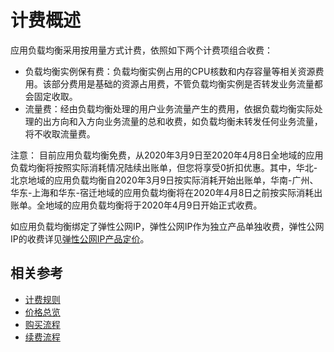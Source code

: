 # 计费概述

应用负载均衡采用按用量方式计费，依照如下两个计费项组合收费：

- 负载均衡实例保有费：负载均衡实例占用的CPU核数和内存容量等相关资源费用。该部分费用是基础的资源占用费，不管负载均衡实例是否转发业务流量都会固定收取。
- 流量费：经由负载均衡处理的用户业务流量产生的费用，依据负载均衡实际处理的出方向和入方向业务流量的总和收费，如负载均衡未转发任何业务流量，将不收取流量费。

注意：
目前应用负载均衡免费，从2020年3月9日至2020年4月8日全地域的应用负载均衡将按照实际消耗情况陆续出账单，但您将享受0折扣优惠。其中，华北-北京地域的应用负载均衡自2020年3月9日按实际消耗开始出账单，华南-广州、华东-上海和华东-宿迁地域的应用负载均衡将在2020年4月8日之前按实际消耗出账单。全地域的应用负载均衡将于2020年4月9日开始正式收费。

如应用负载均衡绑定了弹性公网IP，弹性公网IP作为独立产品单独收费，弹性公网IP的收费详见[弹性公网IP产品定价](https://docs.jdcloud.com/elastic-ip/billing-overview)。

## 相关参考

- [计费规则](Billing-Rules.md)
- [价格总览](Price-Overview.md)
- [购买流程](Purchase-Process.md)
- [续费流程](Renew-Process.md)
